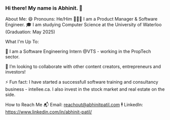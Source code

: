 ### Hi there! My name is Abhinit. 👋

About Me:
😄 Pronouns: He/Him
👩🏽‍💻 I am a Product Manager & Software Engineer. 
🎓 I am studying Computer Science at the University of Waterloo (Graduation: May 2025)

What I'm Up To:

🌱 I am a Software Engineering Intern @VTS - working in the PropTech sector.

👯 I’m looking to collaborate with other content creators, entrepreneurs and investors!

⚡ Fun fact: I have started a successfull software training and consultancy business - intellee.ca. I also invest in the stock market and real estate on the side.

How to Reach Me
📬 Email: reachout@abhinitpatil.com
🕴 LinkedIn: https://www.linkedin.com/in/abhinit-patil/
